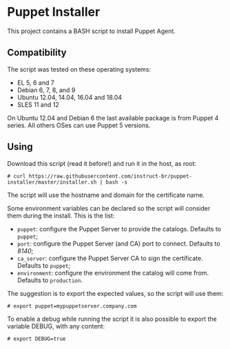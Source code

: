 # Puppet Installer

This project contains a BASH script to install Puppet Agent.

## Compatibility

The script was tested on these operating systems:

- EL 5, 6 and 7
- Debian 6, 7, 8, and 9
- Ubuntu 12.04, 14.04, 16.04 and 18.04
- SLES 11 and 12

On Ubuntu 12.04 and Debian 6 the last available package is from Puppet 4 series. All others OSes can use Puppet 5 versions.

## Using

Download this script (read it before!) and run it in the host, as root:

    # curl https://raw.githubusercontent.com/instruct-br/puppet-installer/master/installer.sh | bash -s

The script will use the hostname and domain for the certificate name.

Some environment variables can be declared so the script will consider them during the install. This is the list:

- `puppet`: configure the Puppet Server to provide the catalogs. Defaults to `puppet`;
- `port`: configure the Puppet Server (and CA) port to connect. Defaults to *8140*;
- `ca_server`: configure the Puppet Server CA to sign the certificate. Defaults to `puppet`;
- `environment`: configure the environment the catalog will come from. Defaults to `production`.

The suggestion is to export the expected values, so the script will use them:

    # export puppet=mypuppetserver.company.com

To enable a debug while running the script it is also possible to export the variable DEBUG, with any content:

    # export DEBUG=true
